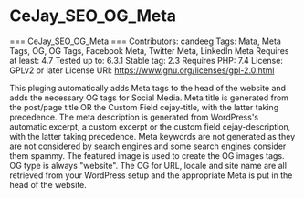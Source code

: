 # CeJay_SEO_OG_Meta
=== CeJay_SEO_OG_Meta ===
Contributors: candeeg
Tags: Mata, Meta Tags, OG, OG Tags, Facebook Meta, Twitter Meta, LinkedIn Meta
Requires at least: 4.7
Tested up to: 6.3.1
Stable tag: 2.3
Requires PHP: 7.4
License: GPLv2 or later
License URI: https://www.gnu.org/licenses/gpl-2.0.html

This pluging automatically adds Meta tags to the head of the website and adds the necessary OG tags for Social Media. Meta title is generated from the post/page title OR the Custom Field cejay-title, with the latter taking precedence. The meta description is generated from WordPress's automatic excerpt, a custom excerpt or the custom field cejay-description, with the latter taking precedence. Meta keywords are not generated as they are not considered by search engines and some search engines consider them spammy. The featured image is used to create the OG images tags. OG type is always "website". The OG for URL, locale and site name are all retrieved from your WordPress setup and the appropriate Meta is put in the head of the website.
